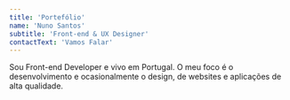 ```yaml
---
title: 'Portefólio'
name: 'Nuno Santos'
subtitle: 'Front-end & UX Designer'
contactText: 'Vamos Falar'
---
```


Sou Front-end Developer e vivo em Portugal. O meu foco é o desenvolvimento e ocasionalmente o design, de websites e aplicações de alta qualidade.
